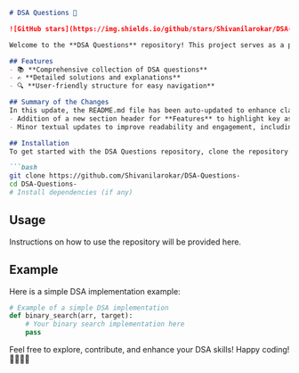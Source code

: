 ```markdown
# DSA Questions 🚀

![GitHub stars](https://img.shields.io/github/stars/Shivanilarokar/DSA-Questions-?style=social) ![Forks](https://img.shields.io/github/forks/Shivanilarokar/DSA-Questions-?style=social)

Welcome to the **DSA Questions** repository! This project serves as a platform for developers and learners to practice and enhance their skills in Data Structures and Algorithms (DSA). This repository is designed to help you improve your understanding of various data structures and algorithms through a collection of questions and solutions.

## Features
- 📚 **Comprehensive collection of DSA questions**
- ✍️ **Detailed solutions and explanations**
- 🔍 **User-friendly structure for easy navigation**

## Summary of the Changes
In this update, the README.md file has been auto-updated to enhance clarity and engagement. The following changes were made:
- Addition of a new section header for **Features** to highlight key aspects of the repository.
- Minor textual updates to improve readability and engagement, including a motivational closing line.

## Installation
To get started with the DSA Questions repository, clone the repository to your local machine:

```bash
git clone https://github.com/Shivanilarokar/DSA-Questions-
cd DSA-Questions-
# Install dependencies (if any)
```

## Usage
Instructions on how to use the repository will be provided here.

## Example
Here is a simple DSA implementation example:

```python
# Example of a simple DSA implementation
def binary_search(arr, target):
    # Your binary search implementation here
    pass
```

Feel free to explore, contribute, and enhance your DSA skills! Happy coding! 👩‍💻👨‍💻
```